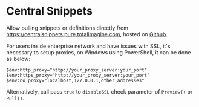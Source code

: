 ﻿# Central Snippets

Allow pulling snippets or definitions directly from https://centralsnippets.pure.totalimagine.com, hosted on [Github](https://github.com/Pure-the-Language/CentralSnippets).

For users inside enterprise network and have issues with SSL, it's necessary to setup proxies, on Windows using PowerShell, it can be done as below:

```powershel
$env:http_proxy="http://your_proxy_server:your_port"
$env:https_proxy="http://your_proxy_server:your_port"
$env:no_proxy="localhost,127.0.0.1,other_addresses"
```

Alternatively, call pass `true` to `disableSSL` check parameter of `Preview()` or `Pull()`.